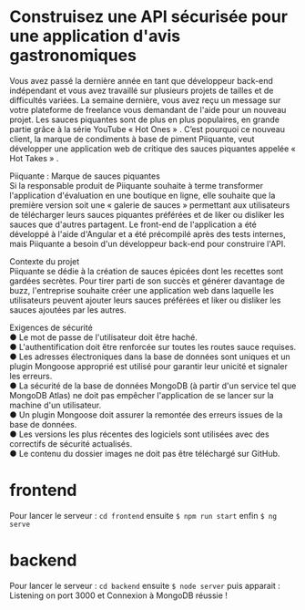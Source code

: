 # Construisez une API sécurisée pour une application d'avis gastronomiques  

Vous avez passé la dernière année en tant que développeur back-end indépendant et vous avez travaillé sur plusieurs projets de tailles et de difficultés variées.
La semaine dernière, vous avez reçu un message sur votre plateforme de freelance vous demandant de l'aide pour un nouveau projet. Les sauces piquantes sont de plus en plus populaires, en grande partie grâce à la série YouTube « Hot Ones » . C’est pourquoi ce nouveau client, la marque de condiments à base de piment Piiquante, veut développer une application web de critique des sauces piquantes appelée « Hot Takes » .  
 
Piiquante : Marque de sauces piquantes  
Si la responsable produit de Piiquante souhaite à terme transformer l'application d'évaluation en une boutique en ligne, elle souhaite que la première version soit une « galerie de sauces » permettant aux utilisateurs de télécharger leurs sauces piquantes préférées et de liker ou disliker les sauces que d'autres partagent. Le front-end de l'application a été développé à l'aide d'Angular et a été précompilé après des tests internes, mais Piiquante a besoin d'un développeur back-end pour construire l'API.  

Contexte du projet  
Piiquante se dédie à la création de sauces épicées dont les recettes sont gardées
secrètes. Pour tirer parti de son succès et générer davantage de buzz, l'entreprise
souhaite créer une application web dans laquelle les utilisateurs peuvent ajouter
leurs sauces préférées et liker ou disliker les sauces ajoutées par les autres.  

Exigences de sécurité  
● Le mot de passe de l'utilisateur doit être haché.  
● L'authentification doit être renforcée sur toutes les routes sauce requises.  
● Les adresses électroniques dans la base de données sont uniques et un
plugin Mongoose approprié est utilisé pour garantir leur unicité et signaler
les erreurs.  
● La sécurité de la base de données MongoDB (à partir d'un service tel que
MongoDB Atlas) ne doit pas empêcher l'application de se lancer sur la
machine d'un utilisateur.  
● Un plugin Mongoose doit assurer la remontée des erreurs issues de la base
de données.  
● Les versions les plus récentes des logiciels sont utilisées avec des correctifs
de sécurité actualisés.  
● Le contenu du dossier images ne doit pas être téléchargé sur GitHub.  

# frontend
Pour lancer le serveur : `cd frontend` ensuite `$ npm run start` enfin `$ ng serve`

# backend
Pour lancer le serveur : `cd backend` ensuite `$ node server` puis apparait : Listening on port 3000 et Connexion à MongoDB réussie !

